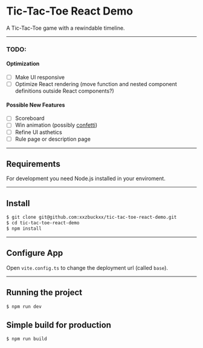 # Tic-Tac-Toe React Demo

A Tic-Tac-Toe game with a rewindable timeline.

---
### TODO:

#### Optimization

- [ ] Make UI responsive
- [ ] Optimize React rendering (move function and nested component definitions outside React components?)

#### Possible New Features

- [ ] Scoreboard
- [ ] Win animation (possibly [confetti](https://www.npmjs.com/package/react-confetti))
- [ ] Refine UI asthetics
- [ ] Rule page or description page

---
## Requirements

For development you need Node.js installed in your enviroment.

---
## Install

``` Bash
$ git clone git@github.com:xxzbuckxx/tic-tac-toe-react-demo.git
$ cd tic-tac-toe-react-demo
$ npm install
```

---
## Configure App

Open `vite.config.ts` to change the deployment url (called `base`).

---
## Running the project

`$ npm run dev`

## Simple build for production

`$ npm run build`